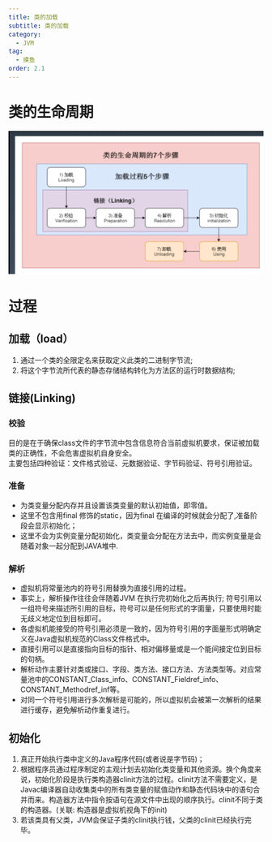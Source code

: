 ```yaml
---
title: 类的加载
subtitle: 类的加载
category:
  - JVM
tag:
  - 摸鱼
order: 2.1
---
```


# 类的生命周期
![Alt text](./image/02-1-1.png)

# 过程
## 加载（load）
1. 通过一个类的全限定名来获取定义此类的二进制字节流;
2. 将这个字节流所代表的静态存储结构转化为方法区的运行时数据结构;
## 链接(Linking)
### 校验
目的是在于确保class文件的字节流中包含信息符合当前虚拟机要求，保证被加载类的正确性，不会危害虚拟机自身安全。  
主要包括四种验证：文件格式验证、元数据验证、字节码验证、符号引用验证。
### 准备
- 为类变量分配内存并且设置该类变量的默认初始值，即零值。   
- 这里不包含用final 修饰的static，因为final 在编译的时候就会分配了,准备阶段会显示初始化；    
- 这里不会为实例变量分配初始化，类变量会分配在方法去中，而实例变量是会随着对象一起分配到JAVA堆中.
### 解析
- 虚拟机将常量池内的符号引用替换为直接引用的过程。  
- 事实上，解析操作往往会伴随着JVM 在执行完初始化之后再执行; 符号引用以一组符号来描述所引用的目标，符号可以是任何形式的字面量，只要使用时能无歧义地定位到目标即可。
- 各虚拟机能接受的符号引用必须是一致的，因为符号引用的字面量形式明确定义在Java虚拟机规范的Class文件格式中。   
- 直接引用可以是直接指向目标的指针、相对偏移量或是一个能间接定位到目标的句柄。   
- 解析动作主要针对类或接口、字段、类方法、接口方法、方法类型等。对应常量池中的CONSTANT_Class_info、CONSTANT_Fieldref_info、CONSTANT_Methodref_inf等。
- 对同一个符号引用进行多次解析是可能的，所以虚拟机会被第一次解析的结果进行缓存，避免解析动作重复进行。
## 初始化
1. 真正开始执行类中定义的Java程序代码(或者说是字节码)；
2. 根据程序员通过程序制定的主观计划去初始化类变量和其他资源。换个角度来说，初始化阶段是执行类构造器clinit方法的过程。clinit方法不需要定义，是Javac编译器自动收集类中的所有类变量的赋值动作和静态代码块中的语句合并而来。构造器方法中指令按语句在源文件中出现的顺序执行。clinit不同于类的构造器。(关联: 构造器是虚拟机视角下的init)
3. 若该类具有父类，JVM会保证子类的clinit执行钱，父类的clinit已经执行完毕。